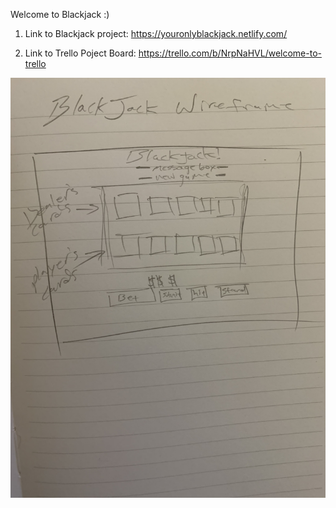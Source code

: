 Welcome to Blackjack :)

1. Link to Blackjack project: https://youronlyblackjack.netlify.com/

2. Link to Trello Poject Board: https://trello.com/b/NrpNaHVL/welcome-to-trello

![wire frame photo](images/wireframe.jpg)

